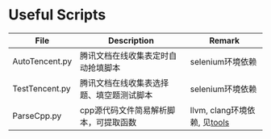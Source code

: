 # Useful Scripts
| File | Description | Remark |
| ---- | ----------- | ------ |
| AutoTencent.py | 腾讯文档在线收集表定时自动抢填脚本 | selenium环境依赖 |
| TestTencent.py | 腾讯文档在线收集表选择题、填空题测试脚本 | selenium环境依赖 |
|  ParseCpp.py   | cpp源代码文件简易解析脚本，可提取函数 | llvm, clang环境依赖, 见[tools](https://github.com/LiKe-rm/Useful-Scripts/tree/main/tools) |
